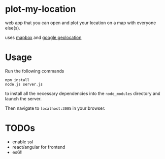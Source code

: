 # plot-my-location
web app that you can open and plot your location on a map with everyone else(s). 

uses [mapbox](https://www.mapbox.com) and [google geolocation](https://developers.google.com/maps/documentation/geolocation/intro)

# Usage

Run the following commands

```
npm install
node.js server.js
```

to install all the necessary dependencies into the `node_modules` directory and launch the server.

Then navigate to `localhost:3005` in your browser.

# TODOs

- enable ssl
- react/angular for frontend
- es6!!
